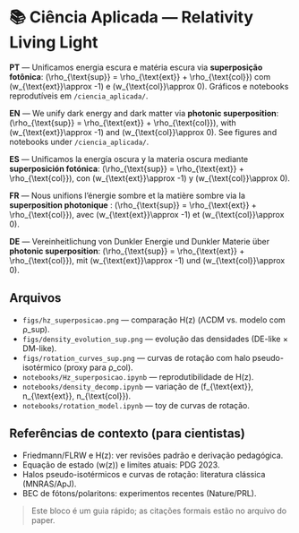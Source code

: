 # 📚 Ciência Aplicada — Relativity Living Light

**PT** — Unificamos energia escura e matéria escura via **superposição fotônica**:
\(\rho_{\text{sup}} = \rho_{\text{ext}} + \rho_{\text{col}}\) com \(w_{\text{ext}}\approx -1\) e \(w_{\text{col}}\approx 0\).
Gráficos e notebooks reprodutíveis em `/ciencia_aplicada/`.

**EN** — We unify dark energy and dark matter via **photonic superposition**:
\(\rho_{\text{sup}} = \rho_{\text{ext}} + \rho_{\text{col}}\), with \(w_{\text{ext}}\approx -1\) and \(w_{\text{col}}\approx 0\).
See figures and notebooks under `/ciencia_aplicada/`.

**ES** — Unificamos la energía oscura y la materia oscura mediante **superposición fotónica**:
\(\rho_{\text{sup}} = \rho_{\text{ext}} + \rho_{\text{col}}\), con \(w_{\text{ext}}\approx -1\) y \(w_{\text{col}}\approx 0\).

**FR** — Nous unifions l’énergie sombre et la matière sombre via la **superposition photonique** :
\(\rho_{\text{sup}} = \rho_{\text{ext}} + \rho_{\text{col}}\), avec \(w_{\text{ext}}\approx -1\) et \(w_{\text{col}}\approx 0\).

**DE** — Vereinheitlichung von Dunkler Energie und Dunkler Materie über **photonic superposition**:
\(\rho_{\text{sup}} = \rho_{\text{ext}} + \rho_{\text{col}}\), mit \(w_{\text{ext}}\approx -1\) und \(w_{\text{col}}\approx 0\).

## Arquivos
- `figs/hz_superposicao.png` — comparação H(z) (ΛCDM vs. modelo com ρ_sup).
- `figs/density_evolution_sup.png` — evolução das densidades (DE-like × DM-like).
- `figs/rotation_curves_sup.png` — curvas de rotação com halo pseudo-isotérmico (proxy para ρ_col).
- `notebooks/Hz_superposicao.ipynb` — reprodutibilidade de H(z).
- `notebooks/density_decomp.ipynb` — variação de \(f_{\text{ext}}, n_{\text{ext}}, n_{\text{col}}\).
- `notebooks/rotation_model.ipynb` — toy de curvas de rotação.

## Referências de contexto (para cientistas)
- Friedmann/FLRW e H(z): ver revisões padrão e derivação pedagógica.
- Equação de estado \(w(z)\) e limites atuais: PDG 2023.
- Halos pseudo-isotérmicos e curvas de rotação: literatura clássica (MNRAS/ApJ).
- BEC de fótons/polaritons: experimentos recentes (Nature/PRL).

> Este bloco é um guia rápido; as citações formais estão no arquivo do paper.